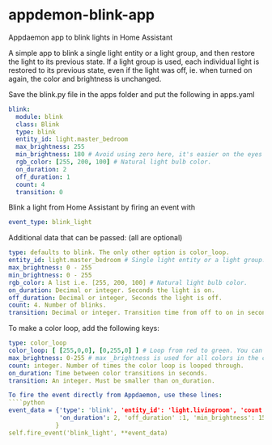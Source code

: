 # appdemon-blink-app
Appdaemon app to blink lights in Home Assistant

A simple app to blink a single light entity or a light group, and then restore the light to its previous state.
If a light group is used, each individual light is restored to its previous state, even if the light was off, ie. when
turned on again, the color and brightness is unchanged.

Save the blink.py file in the apps folder and put the following in apps.yaml
```yaml
blink:
  module: blink
  class: Blink
  type: blink
  entity_id: light.master_bedroom
  max_brightness: 255
  min_brightness: 180 # Avoid using zero here, it's easier on the eyes with 100-150.
  rgb_color: [255, 200, 100] # Natural light bulb color.
  on_duration: 2
  off_duration: 1
  count: 4
  transition: 0
  ````
  
  Blink a light from Home Assistant by firing an event with 
  ```yaml
  event_type: blink_light
  ````
  
  Additional data that can be passed: (all are optional)
  ````yaml
  type: defaults to blink. The only other option is color_loop.
  entity_id: light.master_bedroom # Single light entity or a light group.
  max_brightness: 0 - 255
  min_brightness: 0 - 255
  rgb_color: A list i.e. [255, 200, 100] # Natural light bulb color.
  on_duration: Decimal or integer. Seconds the light is on. 
  off_duration: Decimal or integer, Seconds the light is off.
  count: 4. Number of blinks.
  transition: Decimal or integer. Transition time from off to on in seconds.
  ````
  
  To make a color loop, add the following keys:
  ````yaml
  type: color_loop
  color_loop: [ [255,0,0], [0,255,0] ] # Loop from red to green. You can add any number of colors to the list.
  max_brightness: 0-255 # max _brightness is used for all colors in the color loop.
  count: integer. Number of times the color loop is looped through.
  on_duration: Time between color transitions in seconds.
  transition: An integer. Must be smaller than on_duration.
  
  To fire the event directly from Appdaemon, use these lines:
  ````python
event_data = {'type': 'blink', 'entity_id': 'light.livingroom', 'count': 3, 'rgb_color': [255,200,100],
                'on_duration': 2, 'off_duration' :1, 'min_brightness': 150
               }
self.fire_event('blink_light', **event_data)
````

  

